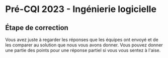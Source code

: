# Pré-CQI 2023 - Ingénierie logicielle

## Étape de correction
Vous avez juste à regarder les réponses que les équipes ont envoyé et de les comparer au solution que nous vous avons donner. Vous pouvez donner une partie des points pour une réponse partiel si vous vous sentez à l'aise.
